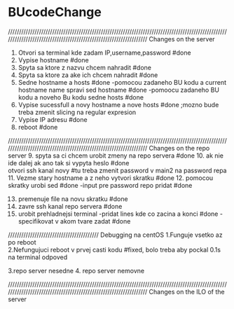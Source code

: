 # BUcodeChange
//////////////////////////////////////////////////////////////////////////////////////////////////////////////////////////////////////////////////////////////////
Changes on the server

1. Otvori sa terminal kde zadam IP,username,password            								#done
2. Vypise hostname																				#done
3. Spyta sa ktore z nazvu chcem nahradit														#done
4. Spyta sa ktore za ake ich chcem nahradit														#done
5. Sedne hostname a hosts																		#done
	-pomocou zadaneho BU kodu a current hostname name spravi sed hostname						#done
	-pomoocu zadaneho BU kodu a noveho Bu kodu sedne hosts										#done
6. Vypise sucessfull a novy hostname a nove hosts 												#done ;mozno bude treba zmenit slicing na regular expresion
7. Vypise IP adresu																				#done
8. reboot																						#done



//////////////////////////////////////////////////////////////////////////////////////////////////////////////////////////////////////////////////////////////////
Changes on the repo server
9. spyta sa ci chcem urobit zmeny na repo servera														#done
10. ak nie ide dalej ak ano tak si vypyta heslo															#done									
	otvori ssh kanal novy																				#tu treba zmenit password v main2 na password repa
11. Vezme stary hostname a z neho vytvori skratku														#done
12. pomocou skratky urobi sed 																			#done
	-input pre password repo pridat																		#done

13. premenuje file na novu skratku																		#done
14. zavre ssh kanal repo servera 																		#done
15. urobit prehladnejsi terminal
	-pridat lines kde co zacina a konci																	#done
	-specifikovat v akom tvare zadat 																	#done

/////////////////////////////////////////
Debugging na centOS
1.Funguje vsetko az po reboot										
2.Nefungujuci reboot v prvej casti kodu 				#fixed, bolo 																										treba aby pockal 0.1s na terminal odpoved


3.repo server nesedne
4. repo server nemovne



//////////////////////////////////////////////////////////////////////////////////////////////////////////////////////////////////////////////////////////////////
Changes on the ILO of the server







